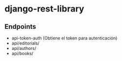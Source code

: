 # django-rest-library

## Endpoints
- api-token-auth  (Obtiene el token para autenticación)
- api/editorials/
- api/authors/
- api/books/

